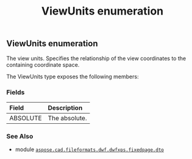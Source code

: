 ﻿---
title: ViewUnits enumeration
second_title: Aspose.CAD for Python via .NET API References
description: 
type: docs
weight: 360
url: /python-net/aspose.cad.fileformats.dwf.dwfxps.fixedpage.dto/viewunits/
is_root: false
---

## ViewUnits enumeration

The view units.
Specifies the relationship of the view coordinates to the containing coordinate space.



The ViewUnits type exposes the following members:

### Fields
| Field | Description |
| :- | :- |
| ABSOLUTE | The absolute. |



### See Also
* module [`aspose.cad.fileformats.dwf.dwfxps.fixedpage.dto`](..)
